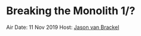 # Breaking the Monolith 1/?

<a href="https://www.youtube.com/embed/W1tlkP_oOhQ"></a>

Air Date: 11 Nov 2019
Host: [Jason van Brackel](twitter.com/jasonvanbrackel)